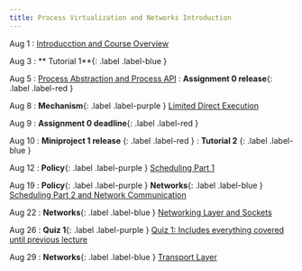 ```yaml
---
title: Process Virtualization and Networks Introduction
---
```


Aug 1
: [Introducction and Course Overview](#)

Aug 3
: ** Tutorial 1**{: .label .label-blue }

Aug 5
: [Process Abstraction and Process API](#)
: **Assignment 0 release**{: .label .label-red }

Aug 8
: **Mechanism**{: .label .label-purple } [Limited Direct Execution](#)

Aug 9
: **Assignment 0 deadline**{: .label .label-red }

Aug 10
: **Miniproject 1 release** {: .label .label-red }
: **Tutorial 2** {: .label .label-blue }

Aug 12
: **Policy**{: .label .label-purple } [Scheduling Part 1](#)

Aug 19
: **Policy**{: .label .label-purple } **Networks**{: .label .label-blue } [Scheduling Part 2 and Network Communication](#)

Aug 22
: **Networks**{: .label .label-blue } [Networking Layer and Sockets](#)

Aug 26
: **Quiz 1**{: .label .label-purple } [Quiz 1: Includes everything covered until previous lecture](#)

Aug 29
: **Networks**{: .label .label-blue } [Transport Layer](#)
